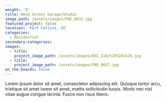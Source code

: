 ```yaml
---
weight: '3'
title: Wood Street Garage/Studio
image_path: /assets/images/PAE_0632.jpg
featured_project: false
location: 'Fort Collins, CO'
categories:
  - Residential
secondary-categories:
images:
  - title:
    project_image_path: /assets/images/DSC_1162%20%281%29.jpg
  - title:
    project_image_path: /assets/images/PAE_0627.jpg
on_the_boards: false
---
```


Lorem ipsum dolor sit amet, consectetur adipiscing elit. Quisque tortor arcu, tristique sit amet lorem sit amet, mattis sollicitudin turpis. Morbi nec nisl vitae augue congue lacinia. Fusce non risus libero.